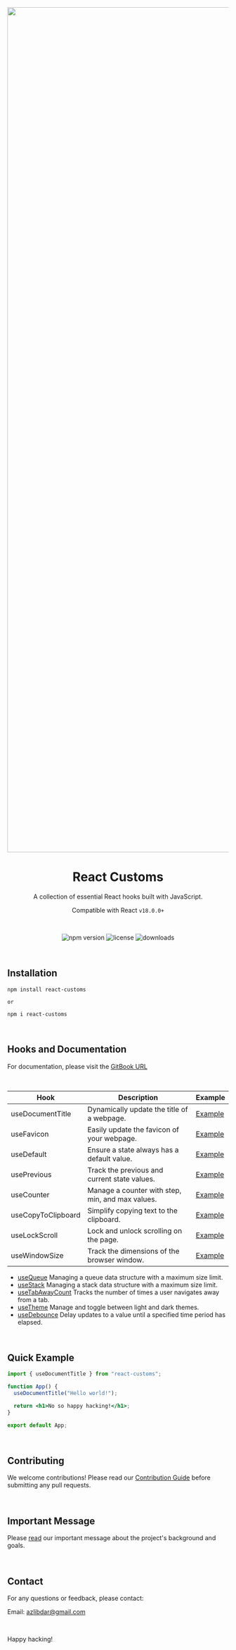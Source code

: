 <div align="center">
  <img width="1920" alt="react-customs-banner" src="https://github.com/azlibdar/react-customs/assets/121456353/c5d7f20f-0482-463b-a39b-62a47c6c5206">

# React Customs

A collection of essential React hooks built with JavaScript.

Compatible with React `v18.0.0+`

<br>

![npm version](https://img.shields.io/npm/v/react-customs.svg)
![license](https://img.shields.io/npm/l/react-customs)
![downloads](https://img.shields.io/npm/dm/react-customs)

</div>

<br>

## Installation

```shell
npm install react-customs

or

npm i react-customs
```

<br>

## Hooks and Documentation

For documentation, please visit the [GitBook URL](https://azlibdar.gitbook.io/react-customs)

<br>

| Hook               | Description                                      | Example                                             |
| ------------------ | ------------------------------------------------ | --------------------------------------------------- |
| useDocumentTitle   | Dynamically update the title of a webpage.       | [Example](https://use-document-title.pages.dev/)    |
| useFavicon         | Easily update the favicon of your webpage.       | [Example](https://use-favicon.pages.dev/)           |
| useDefault         | Ensure a state always has a default value.       | [Example](https://use-default.pages.dev/)           |
| usePrevious        | Track the previous and current state values.     | [Example](https://use-previous.pages.dev/)          |
| useCounter         | Manage a counter with step, min, and max values. | [Example](https://use-counter.pages.dev/)           |
| useCopyToClipboard | Simplify copying text to the clipboard.          | [Example](https://use-copy-to-clipboard.pages.dev/) |
| useLockScroll      | Lock and unlock scrolling on the page.           | [Example](https://use-lock-scroll.pages.dev/)       |
| useWindowSize      | Track the dimensions of the browser window.      | [Example](https://use-window-size.pages.dev/)       |

- [useQueue](docs/useQueue.md) Managing a queue data structure with a maximum size limit.
- [useStack](docs/useStack.md) Managing a stack data structure with a maximum size limit.
- [useTabAwayCount](docs/useTabAwayCount.md) Tracks the number of times a user navigates away from a tab.
- [useTheme](docs/useTheme.md) Manage and toggle between light and dark themes.
- [useDebounce](docs/useDebounce.md) Delay updates to a value until a specified time period has elapsed.

<!-- use this url to link documentaion to a hook (usehookname) all in lowercase -->
<!-- https://azlibdar.gitbook.io/react-customs/usehook -->

<br>

## Quick Example

```jsx
import { useDocumentTitle } from "react-customs";

function App() {
  useDocumentTitle("Hello world!");

  return <h1>No so happy hacking!</h1>;
}

export default App;
```

<br>

## Contributing

We welcome contributions! Please read our [Contribution Guide](CONTRIBUTING.md) before submitting any pull requests.

<br>

## Important Message

Please [read](MESSAGE.md) our important message about the project's background and goals.

<br>

## Contact

For any questions or feedback, please contact:

Email: azlibdar@gmail.com

<br>

Happy hacking!
